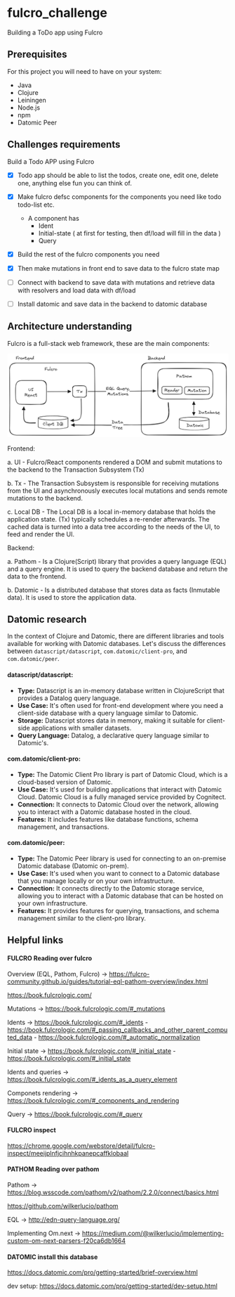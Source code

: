 # fulcro_challenge
Building a ToDo app using Fulcro

## Prerequisites

For this project you will need to have on your system:

- Java
- Clojure
- Leiningen
- Node.js
- npm
- Datomic Peer

## Challenges requirements

Build a  Todo APP using Fulcro 

- [x] Todo app should be able to list the todos, create one, edit one, delete one, anything else fun you can think of.
- [x] Make fulcro defsc components for the components you need like todo todo-list etc.
    - A component has
        - Ident
        - Initial-state ( at first for testing, then df/load will fill in the data )
        - Query

- [x] Build the rest of the fulcro components you need
- [x] Then make mutations in front end to save data to the fulcro state map
- [ ] Connect with backend to save data with mutations and retrieve data with resolvers and load data with df/load
- [ ] Install datomic and save data in the backend to datomic database

## Architecture understanding

Fulcro is a full-stack web framework, these are the main components:

![Fulcro architecture](doc/diagrams/architecture.png)

Frontend:

a. UI - Fulcro/React components rendered a DOM and submit mutations to the backend to the Transaction Subsystem (Tx)

b. Tx - The Transaction Subsystem is responsible for receiving mutations from the UI and asynchronously executes local mutations and sends remote mutations to the backend.

c. Local DB - The Local DB is a local in-memory database that holds the application state. (Tx) typically schedules a re-render afterwards. The cached data is turned into a data tree according to the needs of the UI, to feed and render the UI.

Backend:

a. Pathom - Is a Clojure(Script) library that provides a query language (EQL) and a query engine. It is used to query the backend database and return the data to the frontend.

b. Datomic - Is a distributed database that stores data as facts (Inmutable data). It is used to store the application data.

## Datomic research

In the context of Clojure and Datomic, there are different libraries and tools available for working with Datomic databases. Let's discuss the differences between `datascript/datascript`, `com.datomic/client-pro`, and `com.datomic/peer`.

#### datascript/datascript:

- **Type:** Datascript is an in-memory database written in ClojureScript that provides a Datalog query language.
- **Use Case:** It's often used for front-end development where you need a client-side database with a query language similar to Datomic.
- **Storage:** Datascript stores data in memory, making it suitable for client-side applications with smaller datasets.
- **Query Language:** Datalog, a declarative query language similar to Datomic's.

#### com.datomic/client-pro:

- **Type:** The Datomic Client Pro library is part of Datomic Cloud, which is a cloud-based version of Datomic.
- **Use Case:** It's used for building applications that interact with Datomic Cloud. Datomic Cloud is a fully managed service provided by Cognitect.
- **Connection:** It connects to Datomic Cloud over the network, allowing you to interact with a Datomic database hosted in the cloud.
- **Features:** It includes features like database functions, schema management, and transactions.

#### com.datomic/peer:

- **Type:** The Datomic Peer library is used for connecting to an on-premise Datomic database (Datomic on-prem).
- **Use Case:** It's used when you want to connect to a Datomic database that you manage locally or on your own infrastructure.
- **Connection:** It connects directly to the Datomic storage service, allowing you to interact with a Datomic database that can be hosted on your own infrastructure.
- **Features:** It provides features for querying, transactions, and schema management similar to the client-pro library.

## Helpful links

#### FULCRO Reading over fulcro

Overview (EQL, Pathom, Fulcro) -> https://fulcro-community.github.io/guides/tutorial-eql-pathom-overview/index.html

https://book.fulcrologic.com/

Mutations -> https://book.fulcrologic.com/#_mutations

Idents -> https://book.fulcrologic.com/#_idents
    - https://book.fulcrologic.com/#_passing_callbacks_and_other_parent_computed_data
    - https://book.fulcrologic.com/#_automatic_normalization

Initial state -> https://book.fulcrologic.com/#_initial_state
    - https://book.fulcrologic.com/#_initial_state

Idents and queries -> https://book.fulcrologic.com/#_idents_as_a_query_element

Componets rendering -> https://book.fulcrologic.com/#_components_and_rendering

Query -> https://book.fulcrologic.com/#_query

#### FULCRO inspect

https://chrome.google.com/webstore/detail/fulcro-inspect/meeijplnfjcihnhkpanepcaffklobaal

#### PATHOM Reading over pathom

Pathom -> https://blog.wsscode.com/pathom/v2/pathom/2.2.0/connect/basics.html

https://github.com/wilkerlucio/pathom

EQL -> http://edn-query-language.org/

Implementing Om.next -> https://medium.com/@wilkerlucio/implementing-custom-om-next-parsers-f20ca6db1664

#### DATOMIC install this database

https://docs.datomic.com/pro/getting-started/brief-overview.html

dev setup: https://docs.datomic.com/pro/getting-started/dev-setup.html

